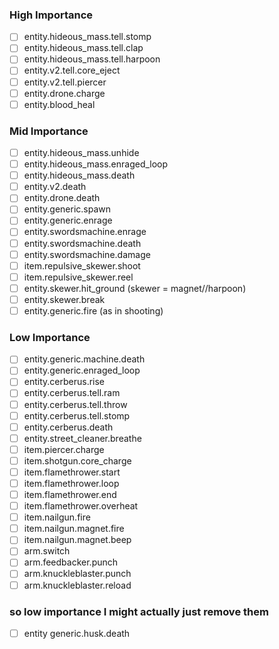 ### High Importance
- [ ] entity.hideous_mass.tell.stomp
- [ ] entity.hideous_mass.tell.clap
- [ ] entity.hideous_mass.tell.harpoon
- [ ] entity.v2.tell.core_eject
- [ ] entity.v2.tell.piercer
- [ ] entity.drone.charge
- [ ] entity.blood_heal

### Mid Importance
- [ ] entity.hideous_mass.unhide
- [ ] entity.hideous_mass.enraged_loop
- [ ] entity.hideous_mass.death
- [ ] entity.v2.death
- [ ] entity.drone.death
- [ ] entity.generic.spawn
- [ ] entity.generic.enrage
- [ ] entity.swordsmachine.enrage
- [ ] entity.swordsmachine.death
- [ ] entity.swordsmachine.damage
- [ ] item.repulsive_skewer.shoot
- [ ] item.repulsive_skewer.reel
- [ ] entity.skewer.hit_ground (skewer = magnet//harpoon)
- [ ] entity.skewer.break
- [ ] entity.generic.fire (as in shooting)

### Low Importance
- [ ] entity.generic.machine.death
- [ ] entity.generic.enraged_loop
- [ ] entity.cerberus.rise
- [ ] entity.cerberus.tell.ram
- [ ] entity.cerberus.tell.throw
- [ ] entity.cerberus.tell.stomp
- [ ] entity.cerberus.death
- [ ] entity.street_cleaner.breathe
- [ ] item.piercer.charge
- [ ] item.shotgun.core_charge
- [ ] item.flamethrower.start
- [ ] item.flamethrower.loop
- [ ] item.flamethrower.end
- [ ] item.flamethrower.overheat
- [ ] item.nailgun.fire
- [ ] item.nailgun.magnet.fire
- [ ] item.nailgun.magnet.beep
- [ ] arm.switch
- [ ] arm.feedbacker.punch
- [ ] arm.knuckleblaster.punch
- [ ] arm.knuckleblaster.reload

### so low importance I might actually just remove them
- [ ] entity generic.husk.death